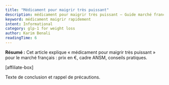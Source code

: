 ```yaml
---
title: "Médicament pour maigrir très puissant"
description: médicament pour maigrir très puissant — Guide marché français.
keyword: médicament maigrir rapidement
intent: Informational
category: glp-1 for weight loss
author: Karim Benali
readingTime: 6
---
```

**Résumé :** Cet article explique « médicament pour maigrir très puissant » pour le marché français : prix en €, cadre ANSM, conseils pratiques.


[affiliate-box]

Texte de conclusion et rappel de précautions.

























































